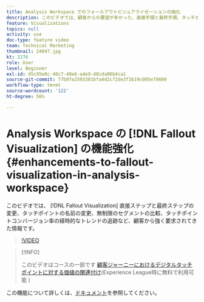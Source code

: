 ```yaml
---
title: Analysis Workspace でのフォールアウトビジュアライゼーションの強化
description: このビデオでは、顧客からの要望が多かった、直接手順と最終手順、タッチポイントの名称変更、無制限セグメントの比較、タッチポイントコンバージョン率の経時的なトレンドなど、フォールアウトビジュアライゼーションの更新について説明します。
feature: Visualizations
topics: null
activity: use
doc-type: feature video
team: Technical Marketing
thumbnail: 24047.jpg
kt: 2276
role: User
level: Beginner
exl-id: d5c95e0c-48c7-48e6-a4e9-d8cda06b4ca1
source-git-commit: 77b97a2593301bfa4d2c72de3f3b19c095e70600
workflow-type: tm+mt
source-wordcount: '122'
ht-degree: 56%

---
```


# Analysis Workspace の [!DNL Fallout Visualization] の機能強化  {#enhancements-to-fallout-visualization-in-analysis-workspace}

このビデオでは、 [!DNL Fallout Visualization] 直接ステップと最終ステップの変更、タッチポイントの名前の変更、無制限のセグメントの比較、タッチポイントコンバージョン率の経時的なトレンドの追跡など、顧客から強く要求されてきた情報です。

>[!VIDEO](https://video.tv.adobe.com/v/24047/?quality=12)

>[!INFO]
>
> このビデオはコースの一部です [顧客ジャーニーにおけるデジタルタッチポイントに対する価値の関連付け](https://experienceleague.adobe.com/?recommended=Analytics-U-1-2020.2&amp;lang=ja)(Experience League時に無料で利用可能 )

この機能について詳しくは、[ドキュメント](https://experienceleague.adobe.com/docs/analytics/analyze/analysis-workspace/visualizations/fallout/fallout-flow.html?lang=ja)を参照してください。
